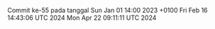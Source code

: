Commit ke-55 pada tanggal Sun Jan 01 14:00 2023 +0100
Fri Feb 16 14:43:06 UTC 2024
Mon Apr 22 09:11:11 UTC 2024
